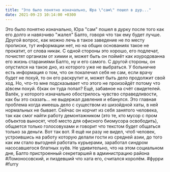 ```yaml
---
title: "Это было понятно изначально, Юра \"сам\" пошел в дур..."
date: 2021-09-23 10:14:00 +0300
---
```


Это было понятно изначально, Юра "сам" пошел в дурку после того как его долго и навязчиво "жалел" Балто, говоря что так ему будет лучше. Другой вопрос, как можно лечь в такое заведение не по месту прописки, тут информации нет, но на общих основаниях такое не прокатит, от слова никак. С одной стороны это хорошо, его подлечат, почистят организм от химии и, может быть он поймёт как изуродованна его жизнь стараниями Балто, ну и его самого. С другой стороны, он опустился на такое дно, из которого уже не выбраться. У больничке есть информация о том, что он покалечил себя не сам, если врачу будет не похуй, то он его раскрутит и, может быть дело продолжит свой ход. Но, что-то мне подсказывает что этого не произойдёт потому что а)всем похуй. б)как он туда попал?
Ещё, забавное на счёт свидетелей. Валёк, у которого изначально обострилось чувство справедливости, как бы это сказать... не выдержал давления и ебанулся. Это главная проблема когда имеешь дело с существом из шизойдной хаты, в ней нормальных не бывает. Сейчас он корчит из себя занятого человека, так как смог найти работу демонтажником (это те, кто мусор с пром объектов выносят, чтоб место для офисного биомусора освободить), общается только голосовухами и говорит что текстом будет общаться только за деньги. Вот так вот. Я ещё ни разу не видел, чтоб человек, устроившись на работу которую делали гости из средней азии, до того как им стало выгодней работать курьерами, заработал синдром насосавшегося блатных xyёв. Не удивительно, что на этом социальном дне, Балто пристроенный секретаршей в администрацию района #Ломоносовский, и пиздевший что хата его, считался королём.
#фурри #furry

